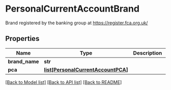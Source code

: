 # PersonalCurrentAccountBrand

Brand registered by the banking group at https://register.fca.org.uk/
## Properties
Name | Type | Description | Notes
------------ | ------------- | ------------- | -------------
**brand_name** | **str** |  | [optional] 
**pca** | [**list[PersonalCurrentAccountPCA]**](PersonalCurrentAccountPCA.md) |  | [optional] 

[[Back to Model list]](../README.md#documentation-for-models) [[Back to API list]](../README.md#documentation-for-api-endpoints) [[Back to README]](../README.md)


